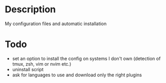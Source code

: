 # Description #
My configuration files and automatic installation

# Todo #
*   set an option to install the config on systems
    I don't own (detection of tmux, zsh, vim or nvim etc.)
*   uninstall script
*   ask for languages to use and download only the right plugins

